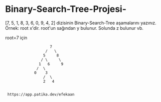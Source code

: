 # Binary-Search-Tree-Projesi-


[7, 5, 1, 8, 3, 6, 0, 9, 4, 2] dizisinin Binary-Search-Tree aşamalarını yazınız.
Örnek: root x'dir. root'un sağından y bulunur. Solunda z bulunur vb.


                     
      
root=7 için   
                      
                        7
                      /   \
                     5     8
                    / \     \
                   1   6     9  
                  /  \
                 0    3
                     /  \
                     2   4                     
    
    
     https://app.patika.dev/efekaan
